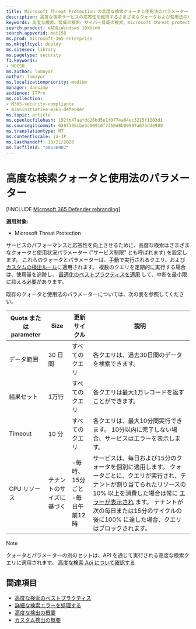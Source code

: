 ```yaml
---
title: Microsoft Threat Protection の高度な検索クォータと使用法のパラメーター
description: 高度な検索サービスの応答性を維持するさまざまなクォータおよび使用法のパラメーター (サービス制限) について理解します。
keywords: 高度な検索、脅威の検索、サイバー脅威の検索、microsoft threat protection、microsoft 365、mtp、m365、search、query、テレメトリ、スキーマ、kusto、CPU 制限、クエリ制限、リソース、最大結果、クォータ、パラメーター、割り当て
search.product: eADQiWindows 10XVcnh
search.appverid: met150
ms.prod: microsoft-365-enterprise
ms.mktglfcycl: deploy
ms.sitesec: library
ms.pagetype: security
f1.keywords:
- NOCSH
ms.author: lomayor
author: lomayor
ms.localizationpriority: medium
manager: dansimp
audience: ITPro
ms.collection:
- M365-security-compliance
- m365initiative-m365-defender
ms.topic: article
ms.openlocfilehash: 192fb47aafdd20bd5e1f0774a64ec3215f1203d1
ms.sourcegitcommit: 628f195cbe3c00910f7350d8b09997a675dde989
ms.translationtype: MT
ms.contentlocale: ja-JP
ms.lasthandoff: 10/21/2020
ms.locfileid: "48636907"
---
```

# <a name="advanced-hunting-quotas-and-usage-parameters"></a>高度な検索クォータと使用法のパラメーター

[!INCLUDE [Microsoft 365 Defender rebranding](../includes/microsoft-defender.md)]


**適用対象:**
- Microsoft Threat Protection

サービスのパフォーマンスと応答性を向上させるために、高度な検索はさまざまなクォータと使用状況パラメーター ("サービス制限" とも呼ばれます) を設定します。 これらのクォータとパラメーターは、手動で実行されるクエリ、および [カスタムの検出ルール](custom-detection-rules.md)に適用されます。 複数のクエリを定期的に実行する場合は、使用量を追跡し、 [最適化のベストプラクティスを適用](advanced-hunting-best-practices.md) して、中断を最小限に抑える必要があります。

既存のクォータと使用法のパラメーターについては、次の表を参照してください。

| Quota または parameter | Size | 更新サイクル | 説明 |
|--|--|--|--|
| データ範囲 | 30 日間 | すべてのクエリ | 各クエリは、過去30日間のデータを検索できます。 |
| 結果セット | 1万行 | すべてのクエリ | 各クエリは最大1万レコードを返すことができます。 |
| Timeout | 10 分 | すべてのクエリ | 各クエリは、最大10分間実行できます。 10分以内に完了しない場合、サービスはエラーを表示します。
| CPU リソース | テナントのサイズに基づく | -毎時、15分ごと<br>-毎日午前12時 | サービスは、毎日および15分のクォータを個別に適用します。 クォータごとに、クエリが実行され、テナントが割り当てられたリソースの10% 以上を消費した場合は常に [エラーが表示され](advanced-hunting-errors.md) ます。 テナントが次の毎日または15分のサイクルの後に100% に達した場合、クエリはブロックされます。 |

>[!NOTE] 
>クォータとパラメーターの別のセットは、API を通じて実行される高度な検索クエリに適用されます。 [高度な検索 Api について確認する](https://docs.microsoft.com/microsoft-365/security/mtp/api-advanced-hunting)

## <a name="related-topics"></a>関連項目

- [高度な検索のベストプラクティス](advanced-hunting-best-practices.md)
- [詳細な検索エラーを処理する](advanced-hunting-errors.md)
- [高度な検出の概要](advanced-hunting-overview.md)
- [カスタム検出の概要](custom-detections-overview.md)